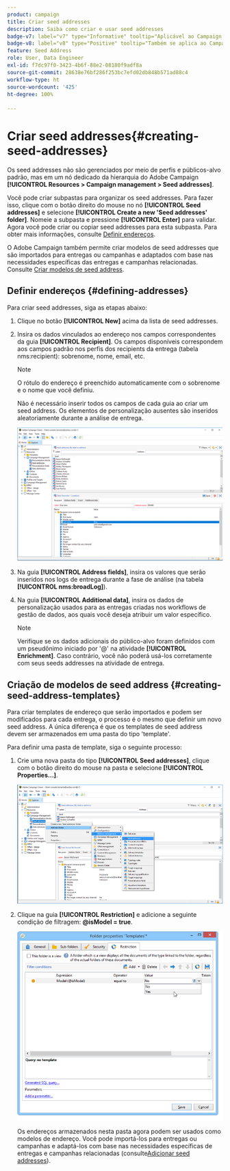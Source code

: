 ```yaml
---
product: campaign
title: Criar seed addresses
description: Saiba como criar e usar seed addresses
badge-v7: label="v7" type="Informative" tooltip="Aplicável ao Campaign Classic v7"
badge-v8: label="v8" type="Positive" tooltip="Também se aplica ao Campaign v8"
feature: Seed Address
role: User, Data Engineer
exl-id: f7dc97f0-3423-4b6f-88e2-08180f9adf8a
source-git-commit: 28638e76bf286f253bc7efd02db848b571ad88c4
workflow-type: ht
source-wordcount: '425'
ht-degree: 100%

---
```


# Criar seed addresses{#creating-seed-addresses}

Os seed addresses não são gerenciados por meio de perfis e públicos-alvo padrão, mas em um nó dedicado da hierarquia do Adobe Campaign **[!UICONTROL Resources > Campaign management > Seed addresses]**.

Você pode criar subpastas para organizar os seed addresses. Para fazer isso, clique com o botão direito do mouse no nó **[!UICONTROL Seed addresses]** e selecione **[!UICONTROL Create a new 'Seed addresses' folder]**. Nomeie a subpasta e pressione **[!UICONTROL Enter]** para validar. Agora você pode criar ou copiar seed addresses para esta subpasta. Para obter mais informações, consulte [Definir endereços](#defining-addresses).

O Adobe Campaign também permite criar modelos de seed addresses que são importados para entregas ou campanhas e adaptados com base nas necessidades específicas das entregas e campanhas relacionadas. Consulte [Criar modelos de seed address](#creating-seed-address-templates).

## Definir endereços {#defining-addresses}

Para criar seed addresses, siga as etapas abaixo:

1. Clique no botão **[!UICONTROL New]** acima da lista de seed addresses.
1. Insira os dados vinculados ao endereço nos campos correspondentes da guia **[!UICONTROL Recipient]**. Os campos disponíveis correspondem aos campos padrão nos perfis dos recipients da entrega (tabela nms:recipient): sobrenome, nome, email, etc.

   >[!NOTE]
   >
   >O rótulo do endereço é preenchido automaticamente com o sobrenome e o nome que você definiu.
   >
   >Não é necessário inserir todos os campos de cada guia ao criar um seed address. Os elementos de personalização ausentes são inseridos aleatoriamente durante a análise de entrega.

   ![](assets/s_ncs_user_seedlist_new_address.png)

1. Na guia **[!UICONTROL Address fields]**, insira os valores que serão inseridos nos logs de entrega durante a fase de análise (na tabela **[!UICONTROL nms:broadLog]**).

1. Na guia **[!UICONTROL Additional data]**, insira os dados de personalização usados para as entregas criadas nos workflows de gestão de dados, aos quais você deseja atribuir um valor específico.

   >[!NOTE]
   >
   >Verifique se os dados adicionais do público-alvo foram definidos com um pseudônimo iniciado por &#39;@&#39; na atividade **[!UICONTROL Enrichment]**. Caso contrário, você não poderá usá-los corretamente com seus seeds addresses na atividade de entrega.

## Criação de modelos de seed address {#creating-seed-address-templates}

Para criar templates de endereço que serão importados e podem ser modificados para cada entrega, o processo é o mesmo que definir um novo seed address. A única diferença é que os templates de seed address devem ser armazenados em uma pasta do tipo &#39;template&#39;.

Para definir uma pasta de template, siga o seguinte processo:

1. Crie uma nova pasta do tipo **[!UICONTROL Seed addresses]**, clique com o botão direito do mouse na pasta e selecione **[!UICONTROL Properties...]**.

   ![](assets/s_ncs_user_seedlist_template_folder.png)

1. Clique na guia **[!UICONTROL Restriction]** e adicione a seguinte condição de filtragem: **@isModel = true**.

   ![](assets/s_ncs_user_seedlist_folder_is_model.png)

   Os endereços armazenados nesta pasta agora podem ser usados como modelos de endereço. Você pode importá-los para entregas ou campanhas e adaptá-los com base nas necessidades específicas de entregas e campanhas relacionadas (consulte[Adicionar seed addresses](adding-seed-addresses.md)).

